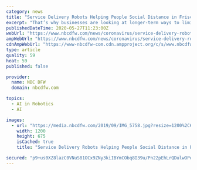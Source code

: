 ```yaml
---
category: news
title: "Service Delivery Robots Helping People Social Distance in Frisco"
excerpt: "That’s why businesses are looking at longer-term ways to limit contact between people to prevent the further spread of the virus. This is where contactless technology comes into play."
publishedDateTime: 2020-05-27T11:23:00Z
webUrl: "https://www.nbcdfw.com/news/coronavirus/service-delivery-robots-helping-people-social-distance-in-frisco/2376862/"
ampWebUrl: "https://www.nbcdfw.com/news/coronavirus/service-delivery-robots-helping-people-social-distance-in-frisco/2376862/?amp"
cdnAmpWebUrl: "https://www-nbcdfw-com.cdn.ampproject.org/c/s/www.nbcdfw.com/news/coronavirus/service-delivery-robots-helping-people-social-distance-in-frisco/2376862/?amp"
type: article
quality: 59
heat: 59
published: false

provider:
  name: NBC DFW
  domain: nbcdfw.com

topics:
  - AI in Robotics
  - AI

images:
  - url: "https://media.nbcdfw.com/2019/09/IMG_5758.jpg?resize=1200%2C675"
    width: 1200
    height: 675
    isCached: true
    title: "Service Delivery Robots Helping People Social Distance in Frisco"

secured: "p9+us0XZ8lazC0VNuS81OCx9ZNy3kiIBYmCObq8I39u/Pn22pEhLrQDulwOPdfqV5i1Xki4EgIMiDw4vptG3sTLdZZHII63GekLj4QGLQ3r0G09g8xmbbZyYYvzkppKWvKOZ+3hYuOgylPFzTYeOkVCuZPQupte2W7ijk1He8Ei+lkW0BgsUY2+iNeO8oMiZbJV3yX2teX3cTKy1Pd///Zhjr5R55oGTB5z5Ce6BbAsLQvC7MIRFl4gmyao6Jq87zm1MRrPnsPmHnZPVS0yKtLFRLmkLHCFUBgAsdfnbeRIXUNOY9S1XY+/j5QqvGRbEsNyZL/CjRj4+QSrbRUcr7JCHJSvJcVyMwhEE+0TuCAPP9//xwoWrh/N8aHTCqahCKLLuYguK5kDFeeWTUH7fKUvuL0H6j7An8LEi1DGFP4Y3iog+uB/hI9J6rpOj3bLETJYfLTCnO4l1Mt2ggI3H2ozCbrCJ2l13G+70YSS2eSQ=;5+/e6j5T4kv6ZtKD/ER/dQ=="
---
```


